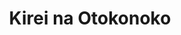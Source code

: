 --- 
title: "Kirei na Otokonoko"
publishdate: "2019-2-7T16:48:46+02:00"
src: "https://365manga.net/manga/kirei-na-otokonoko"
image: "https://data.365manga.net/images/thumbnails/30611-kirei-na-otokonoko.jpg"
description: " A collection of short stories by Tomoko Hayakawa. Story Titles 1. The Beautiful Boy yet to be added 2. Hanamichi! 3. The Coquettish Boy 4. Romantic Neurosis 5. Special Sweet"
---